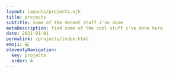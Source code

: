 ```yaml
---
layout: layouts/projects.njk
title: projects
subtitle: some of the decent stuff i've done
metaDescription: find some of the cool stuff i've done here
date: 2021-01-01
permalink: /projects/index.html
emoji: 💻
eleventyNavigation:
  key: projects
  order: 4
---
```

